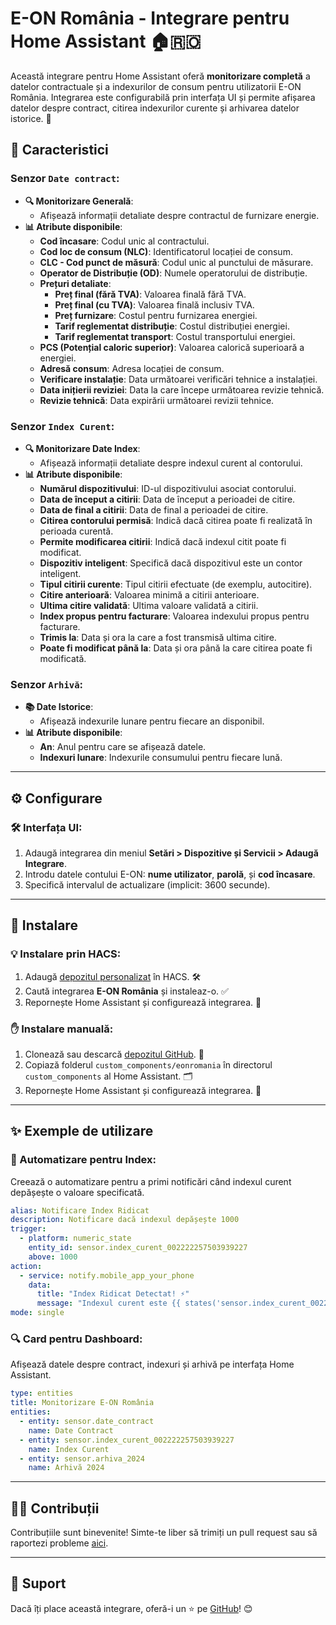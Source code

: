 
# E-ON România - Integrare pentru Home Assistant 🏠🇷🇴

Această integrare pentru Home Assistant oferă **monitorizare completă** a datelor contractuale și a indexurilor de consum pentru utilizatorii E-ON România. Integrarea este configurabilă prin interfața UI și permite afișarea datelor despre contract, citirea indexurilor curente și arhivarea datelor istorice. 🚀

## 🌟 Caracteristici

### Senzor `Date contract`:
  - **🔍 Monitorizare Generală**:
      - Afișează informații detaliate despre contractul de furnizare energie.
  - **📊 Atribute disponibile**:
      - **Cod încasare**: Codul unic al contractului.
      - **Cod loc de consum (NLC)**: Identificatorul locației de consum.
      - **CLC - Cod punct de măsură**: Codul unic al punctului de măsurare.
      - **Operator de Distribuție (OD)**: Numele operatorului de distribuție.
      - **Prețuri detaliate**:
        - **Preț final (fără TVA)**: Valoarea finală fără TVA.
        - **Preț final (cu TVA)**: Valoarea finală inclusiv TVA.
        - **Preț furnizare**: Costul pentru furnizarea energiei.
        - **Tarif reglementat distribuție**: Costul distribuției energiei.
        - **Tarif reglementat transport**: Costul transportului energiei.
      - **PCS (Potențial caloric superior)**: Valoarea calorică superioară a energiei.
      - **Adresă consum**: Adresa locației de consum.
      - **Verificare instalație**: Data următoarei verificări tehnice a instalației.
      - **Data inițierii reviziei**: Data la care începe următoarea revizie tehnică.
      - **Revizie tehnică**: Data expirării următoarei revizii tehnice.

### Senzor `Index Curent`:
  - **🔍 Monitorizare Date Index**:
      - Afișează informații detaliate despre indexul curent al contorului.
  - **📊 Atribute disponibile**:
      - **Numărul dispozitivului**: ID-ul dispozitivului asociat contorului.
      - **Data de început a citirii**: Data de început a perioadei de citire.
      - **Data de final a citirii**: Data de final a perioadei de citire.
      - **Citirea contorului permisă**: Indică dacă citirea poate fi realizată în perioada curentă.
      - **Permite modificarea citirii**: Indică dacă indexul citit poate fi modificat.
      - **Dispozitiv inteligent**: Specifică dacă dispozitivul este un contor inteligent.
      - **Tipul citirii curente**: Tipul citirii efectuate (de exemplu, autocitire).
      - **Citire anterioară**: Valoarea minimă a citirii anterioare.
      - **Ultima citire validată**: Ultima valoare validată a citirii.
      - **Index propus pentru facturare**: Valoarea indexului propus pentru facturare.
      - **Trimis la**: Data și ora la care a fost transmisă ultima citire.
      - **Poate fi modificat până la**: Data și ora până la care citirea poate fi modificată.

### Senzor `Arhivă`:
- **📚 Date Istorice**:
  - Afișează indexurile lunare pentru fiecare an disponibil.
- **📊 Atribute disponibile**:
  - **An**: Anul pentru care se afișează datele.
  - **Indexuri lunare**: Indexurile consumului pentru fiecare lună.

---

## ⚙️ Configurare

### 🛠️ Interfața UI:
1. Adaugă integrarea din meniul **Setări > Dispozitive și Servicii > Adaugă Integrare**.
2. Introdu datele contului E-ON: **nume utilizator**, **parolă**, și **cod încasare**.
3. Specifică intervalul de actualizare (implicit: 3600 secunde).

---

## 🚀 Instalare

### 💡 Instalare prin HACS:
1. Adaugă [depozitul personalizat](https://github.com/cnecrea/eonromania) în HACS. 🛠️
2. Caută integrarea **E-ON România** și instaleaz-o. ✅
3. Repornește Home Assistant și configurează integrarea. 🔄

### ✋ Instalare manuală:
1. Clonează sau descarcă [depozitul GitHub](https://github.com/cnecrea/eonromania). 📂
2. Copiază folderul `custom_components/eonromania` în directorul `custom_components` al Home Assistant. 🗂️
3. Repornește Home Assistant și configurează integrarea. 🔧

---

## ✨ Exemple de utilizare

### 🔔 Automatizare pentru Index:
Creează o automatizare pentru a primi notificări când indexul curent depășește o valoare specificată.

```yaml
alias: Notificare Index Ridicat
description: Notificare dacă indexul depășește 1000
trigger:
  - platform: numeric_state
    entity_id: sensor.index_curent_002222257503939227
    above: 1000
action:
  - service: notify.mobile_app_your_phone
    data:
      title: "Index Ridicat Detectat! ⚡"
      message: "Indexul curent este {{ states('sensor.index_curent_002222257503939227') }}."
mode: single
```

### 🔍 Card pentru Dashboard:
Afișează datele despre contract, indexuri și arhivă pe interfața Home Assistant.

```yaml
type: entities
title: Monitorizare E-ON România
entities:
  - entity: sensor.date_contract
    name: Date Contract
  - entity: sensor.index_curent_002222257503939227
    name: Index Curent
  - entity: sensor.arhiva_2024
    name: Arhivă 2024
```

---

## 🧑‍💻 Contribuții

Contribuțiile sunt binevenite! Simte-te liber să trimiți un pull request sau să raportezi probleme [aici](https://github.com/cnecrea/eonromania/issues).

---

## 🌟 Suport
Dacă îți place această integrare, oferă-i un ⭐ pe [GitHub](https://github.com/cnecrea/eonromania/)! 😊

